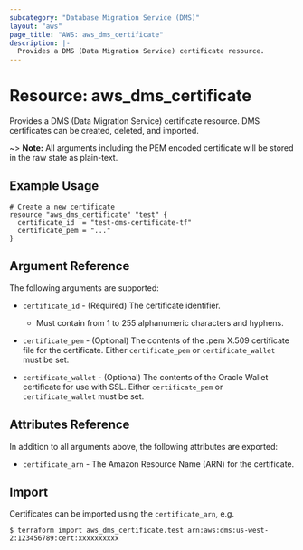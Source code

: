 ```yaml
---
subcategory: "Database Migration Service (DMS)"
layout: "aws"
page_title: "AWS: aws_dms_certificate"
description: |-
  Provides a DMS (Data Migration Service) certificate resource.
---
```


# Resource: aws_dms_certificate

Provides a DMS (Data Migration Service) certificate resource. DMS certificates can be created, deleted, and imported.

~> **Note:** All arguments including the PEM encoded certificate will be stored in the raw state as plain-text.

## Example Usage

```hcl
# Create a new certificate
resource "aws_dms_certificate" "test" {
  certificate_id  = "test-dms-certificate-tf"
  certificate_pem = "..."
}
```

## Argument Reference

The following arguments are supported:

* `certificate_id` - (Required) The certificate identifier.

    - Must contain from 1 to 255 alphanumeric characters and hyphens.

* `certificate_pem` - (Optional) The contents of the .pem X.509 certificate file for the certificate. Either `certificate_pem` or `certificate_wallet` must be set.
* `certificate_wallet` - (Optional) The contents of the Oracle Wallet certificate for use with SSL. Either `certificate_pem` or `certificate_wallet` must be set.

## Attributes Reference

In addition to all arguments above, the following attributes are exported:

* `certificate_arn` - The Amazon Resource Name (ARN) for the certificate.

## Import

Certificates can be imported using the `certificate_arn`, e.g.

```
$ terraform import aws_dms_certificate.test arn:aws:dms:us-west-2:123456789:cert:xxxxxxxxxx
```
